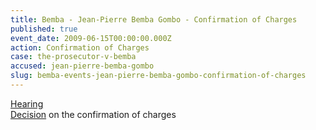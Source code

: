 ```yaml
---
title: Bemba - Jean-Pierre Bemba Gombo - Confirmation of Charges
published: true
event_date: 2009-06-15T00:00:00.000Z
action: Confirmation of Charges
case: the-prosecutor-v-bemba
accused: jean-pierre-bemba-gombo
slug: bemba-events-jean-pierre-bemba-gombo-confirmation-of-charges
---
```



[Hearing](https://youtu.be/xXhDJyL4W4Y)
<br>[Decision](http://www.icc-cpi.int/iccdocs/doc/doc699541.pdf) on the confirmation of charges